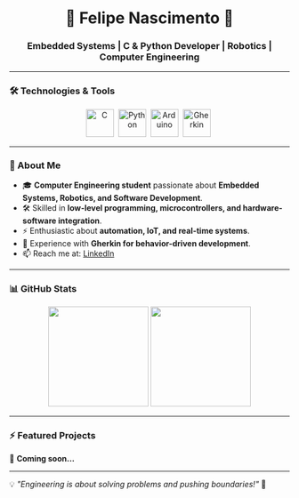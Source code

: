 <h1 align="center">🚀 Felipe Nascimento 🚀</h1>
<h3 align="center">Embedded Systems | C & Python Developer | Robotics | Computer Engineering</h3>

---

### 🛠️ Technologies & Tools
<div align="center">
  <img src="https://cdn.jsdelivr.net/gh/devicons/devicon/icons/c/c-original.svg" title="C" alt="C" width="50" height="50"/>&nbsp;
  <img src="https://cdn.jsdelivr.net/gh/devicons/devicon/icons/python/python-original.svg" title="Python" alt="Python" width="50" height="50"/>&nbsp;
  <img src="https://cdn.jsdelivr.net/gh/devicons/devicon/icons/arduino/arduino-original.svg" title="Arduino" alt="Arduino" width="50" height="50"/>&nbsp;
 <img src="https://cdn.jsdelivr.net/gh/devicons/devicon/icons/cucumber/cucumber-plain.svg" title="Gherkin" alt="Gherkin" width="50" height="50"/>&nbsp;
</div>

---

### 🤖 About Me
- 🎓 **Computer Engineering student** passionate about **Embedded Systems, Robotics, and Software Development**.  
- 🛠️ Skilled in **low-level programming, microcontrollers, and hardware-software integration**.  
- ⚡ Enthusiastic about **automation, IoT, and real-time systems**.  
- 📜 Experience with **Gherkin for behavior-driven development**.  
- 📫 Reach me at: [LinkedIn](https://www.linkedin.com/in/felipe-nascimento-a4866a20b/)

---

### 📊 GitHub Stats  
<div align="center">
  <img height="180em" src="https://github-readme-stats.vercel.app/api?username=FelipeNascimento0&show_icons=true&theme=tokyonight"/>
  <img height="180em" src="https://github-readme-streak-stats.herokuapp.com/?user=FelipeNascimento0&theme=tokyonight"/>
</div>

---

### ⚡ Featured Projects  
🚀 **Coming soon...**  

---

💡 *"Engineering is about solving problems and pushing boundaries!"* 🚀  


